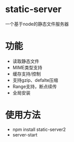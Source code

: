 # static-server
一个基于node的静态文件服务器
# 功能
- 读取静态文件
- MIME类型支持
- 缓存支持/控制
- 支持gzip、defalte压缩
- Range支持，断点续传
- 全局安装
# 使用方法
- npm install static-server2
- server-start